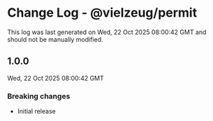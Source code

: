 # Change Log - @vielzeug/permit

This log was last generated on Wed, 22 Oct 2025 08:00:42 GMT and should not be manually modified.

## 1.0.0
Wed, 22 Oct 2025 08:00:42 GMT

### Breaking changes

- Initial release

